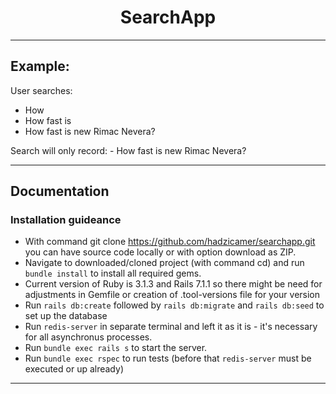 <p align="center">
  <h1 align="center"> SearchApp
 </h1>

 <hr>

 ## Example:
 User searches:
 - How 
 - How fast is
 - How fast is new Rimac Nevera?

 Search will only record:  - How fast is new Rimac Nevera?
 <hr>

## Documentation

### Installation guideance

- With command git clone https://github.com/hadzicamer/searchapp.git you can have source code locally or with option download as ZIP.
- Navigate to downloaded/cloned project (with command cd) and run `bundle install` to install all required gems. 
- Current version of Ruby is 3.1.3 and Rails 7.1.1 so there might be need for adjustments in Gemfile or creation of .tool-versions file for your version
- Run `rails db:create` followed by `rails db:migrate` and `rails db:seed` to set up the database
- Run `redis-server` in separate terminal and left it as it is - it's necessary for all asynchronus processes.
- Run `bundle exec rails s` to start the server.
- Run `bundle exec rspec` to run tests (before that `redis-server` must be executed or up already)
<hr>
